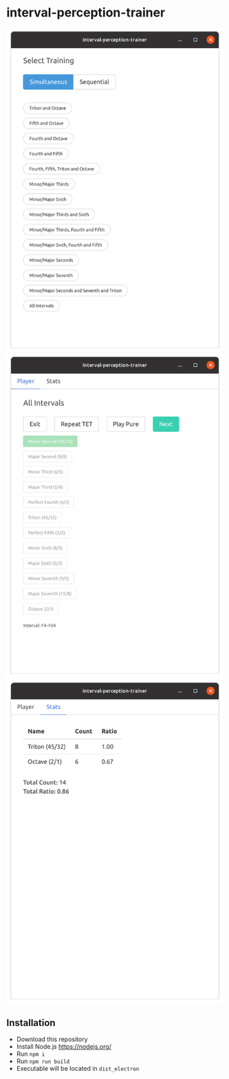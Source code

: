 # interval-perception-trainer

![Main](screenshots/main.png?raw=true "Main")
![Player](screenshots/player.png?raw=true "Player")
![Stats](screenshots/stats.png?raw=true "Stats")

## Installation

- Download this repository
- Install Node.js https://nodejs.org/
- Run `npm i`
- Run `npm run build`
- Executable will be located in `dist_electron`
